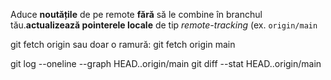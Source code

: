 

Aduce **noutățile** de pe remote **fără** să le combine în branchul tău.**actualizează pointerele locale** de tip _remote-tracking_ (ex. `origin/main`

git fetch origin
sau doar o ramură:
git fetch origin main


git log --oneline --graph HEAD..origin/main
git diff --stat HEAD..origin/main
